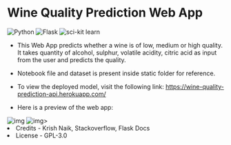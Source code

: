 # Wine Quality Prediction Web App

![Python](https://img.shields.io/badge/Python-3.8.6-yellow) ![Flask](https://img.shields.io/badge/-Flask-brightgreen) ![sci-kit learn](https://img.shields.io/badge/-sci--kit%20learn-orange)

* This Web App predicts whether a wine is of low, medium or high quality. It takes quantity of alcohol, sulphur, volatile acidity, citric acid as input from the user and predicts the quality.

* Notebook file and dataset is present inside static folder for reference.

* To view the deployed model, visit the following link:
https://wine-quality-prediction-api.herokuapp.com/

* Here is a preview of the web app:
<img src="https://i.imgur.com/JHOSvIk.png" alt="img">
<img src="https://i.imgur.com/vpCeOvF.png" alt="img>"

* Credits - Krish Naik, Stackoverflow, Flask Docs
* License - GPL-3.0
